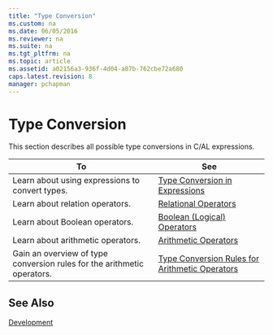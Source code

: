```yaml
---
title: "Type Conversion"
ms.custom: na
ms.date: 06/05/2016
ms.reviewer: na
ms.suite: na
ms.tgt_pltfrm: na
ms.topic: article
ms.assetid: a02156a3-936f-4d04-a87b-762cbe72a680
caps.latest.revision: 8
manager: pchapman
---
```

# Type Conversion
This section describes all possible type conversions in C\/AL expressions.  
  
|To|See|  
|--------|---------|  
|Learn about using expressions to convert types.|[Type Conversion in Expressions](../dynamics-nav/Type-Conversion-in-Expressions.md)|  
|Learn about relation operators.|[Relational Operators](../dynamics-nav/Relational-Operators.md)|  
|Learn about Boolean operators.|[Boolean \(Logical\) Operators](../dynamics-nav/Boolean--Logical--Operators.md)|  
|Learn about arithmetic operators.|[Arithmetic Operators](../dynamics-nav/Arithmetic-Operators.md)|  
|Gain an overview of type conversion rules for the arithmetic operators.|[Type Conversion Rules for Arithmetic Operators](../dynamics-nav/Type-Conversion-Rules-for-Arithmetic-Operators.md)|  
  
## See Also  
 [Development](../dynamics-nav/Development.md)